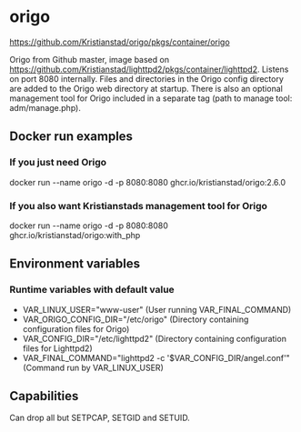 # origo
https://github.com/Kristianstad/origo/pkgs/container/origo

Origo from Github master, image based on https://github.com/Kristianstad/lighttpd2/pkgs/container/lighttpd2. Listens on port 8080 internally. Files and directories in the Origo config directory are added to the Origo web directory at startup. There is also an optional management tool for Origo included in a separate tag (path to manage tool: adm/manage.php).

## Docker run examples
### If you just need Origo
docker run --name origo -d -p 8080:8080 ghcr.io/kristianstad/origo:2.6.0
### If you also want Kristianstads management tool for Origo
docker run --name origo -d -p 8080:8080 ghcr.io/kristianstad/origo:with_php

## Environment variables
### Runtime variables with default value
* VAR_LINUX_USER="www-user" (User running VAR_FINAL_COMMAND)
* VAR_ORIGO_CONFIG_DIR="/etc/origo" (Directory containing configuration files for Origo)
* VAR_CONFIG_DIR="/etc/lighttpd2" (Directory containing configuration files for Lighttpd2)
* VAR_FINAL_COMMAND="lighttpd2 -c '\$VAR_CONFIG_DIR/angel.conf'" (Command run by VAR_LINUX_USER)

## Capabilities
Can drop all but SETPCAP, SETGID and SETUID.
